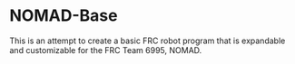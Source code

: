 # NOMAD-Base
This is an attempt to create a basic FRC robot program that is expandable and customizable for the FRC Team 6995, NOMAD.
